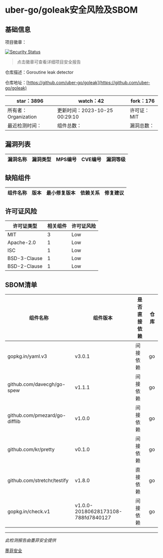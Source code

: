 # uber-go/goleak安全风险及SBOM

## 基础信息

项目徽章：

[![Security Status](https://www.murphysec.com/platform3/v31/badge/1723041672270401536.svg)](https://www.murphysec.com/console/report/1722320224162705408/1723041672270401536)

> 点击徽章可查看详细项目安全报告

仓库描述：Goroutine leak detector

仓库地址：[https://github.com/uber-go/goleak](https://github.com/uber-go/goleak)

| star：3896 | watch：42 | fork：176 |
| ----------- | -------------- | ------------ |
| 所有者：Organization | 更新时间：2023-10-25 00:29:10 | 许可证：MIT |
| 最近检测时间： | 组件总数： | 漏洞总数： |




## 漏洞列表

| 漏洞名称 | 漏洞类型 | MPS编号 | CVE编号 | 漏洞等级 |
| ------- | ------ | ------- | ------ | ----- |





## 缺陷组件

| 组件名称 | 版本 | 最小修复版本 | 依赖关系 | 修复建议 |
| -------- | ---- | ------------ | -------- | -------- |





## 许可证风险

| 许可证类型 | 相关组件 | 许可证风险 |
| ---------- | -------- | ---------- |
|MIT|3|Low|
|Apache-2.0|1|Low|
|ISC|1|Low|
|BSD-3-Clause|1|Low|
|BSD-2-Clause|1|Low|




## SBOM清单

| 组件名称 | 组件版本 | 是否直接依赖 | 仓库 |
| -------- | -------- | ------------ | ---- |
|gopkg.in/yaml.v3|v3.0.1|间接依赖|go|
|github.com/davecgh/go-spew|v1.1.1|间接依赖|go|
|github.com/pmezard/go-difflib|v1.0.0|间接依赖|go|
|github.com/kr/pretty|v0.1.0|间接依赖|go|
|github.com/stretchr/testify|v1.8.0|直接依赖|go|
|gopkg.in/check.v1|v1.0.0-20180628173108-788fd7840127|间接依赖|go|


------

*此检测报告由墨菲安全提供*

[墨菲安全](www.murphysec.com)